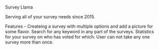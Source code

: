 Survey Llama

Serving all of your survey needs since 2015.

Features -
Createing a survey with multiple options and add a picture for some flavor.
Search for any keyword in any part of the surveys.
Statistics for your survey on who has voted for which.
User can not take any one survey more than once.
